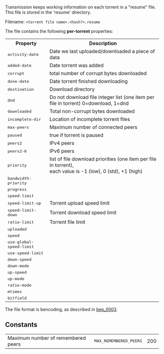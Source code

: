 Transmission keeps working information on each torrent in a "resume" file. This file is stored in the 'resume' directory.

Filename: `<torrent file name>.<hash?>.resume`

The file contains the following **per-torrent** properties:
<table>
<tr><th>Property</th><th>Description</th></tr>
<tr><td><tt>activity-date</tt></td><td>Date we last uploaded/downloaded a piece of data</td></tr>
<tr><td><tt>added-date</tt></td><td>Date torrent was added</td></tr>
<tr><td><tt>corrupt</tt></td><td>total number of corrupt bytes downloaded</td></tr>
<tr><td><tt>done-date</tt></td><td>Date torrent finished downloading</td></tr>
<tr><td><tt>destination</tt></td><td>Download directory</td></tr>
<tr><td><tt>dnd</tt></td><td>Do not download file integer list (one item per file in torrent) 0=download, 1=dnd</td></tr>
<tr><td><tt>downloaded</tt></td><td>Total non-corrupt bytes downloaded</td></tr>
<tr><td><tt>incomplete-dir</tt></td><td>Location of incomplete torrent files</td></tr>
<tr><td><tt>max-peers</tt></td><td>Maximum number of connected peers</td></tr>
<tr><td><tt>paused</tt></td><td>true if torrent is paused</td></tr>
<tr><td><tt>peers2</tt></td><td>IPv4 peers</td></tr>
<tr><td><tt>peers2-6</tt></td><td>IPv6 peers</td></tr>
<tr><td><tt>priority</tt></td><td>list of file download priorities (one item per file in torrent),<br/>each value is -1 (low), 0 (std), +1 (high)</td></tr>
<tr><td><tt>bandwidth-priority</tt></td><td></td></tr>
<tr><td><tt>progress</tt></td><td></td></tr>
<tr><td><tt>speed-limit</tt></td><td></td></tr>
<tr><td><tt>speed-limit-up</tt></td><td>Torrent upload speed limit</td></tr>
<tr><td><tt>speed-limit-down</tt></td><td>Torrent download speed limit</td></tr>
<tr><td><tt>ratio-limit</tt></td><td>Torrent file limit</td></tr>
<tr><td><tt>uploaded</tt></td><td></td></tr>
<tr><td><tt>speed</tt></td><td></td></tr>
<tr><td><tt>use-global-speed-limit</tt></td><td></td></tr>
<tr><td><tt>use-speed-limit</tt></td><td></td></tr>
<tr><td><tt>down-speed</tt></td><td></td></tr>
<tr><td><tt>down-mode</tt></td><td></td></tr>
<tr><td><tt>up-speed</tt></td><td></td></tr>
<tr><td><tt>up-mode</tt></td><td></td></tr>
<tr><td><tt>ratio-mode</tt></td><td></td></tr>
<tr><td><tt>mtimes</tt></td><td></td></tr>
<tr><td><tt>bitfield</tt></td><td></td></tr>
</table>

The file format is bencoding, as described in [bep_0003](https://www.bittorrent.org/beps/bep_0003.html).

## Constants
<table>
<tr><td>Maximum number of remembered peers</td><td><tt>MAX_REMEMBERED_PEERS</tt></td><td>200</td></tr>
</table>
